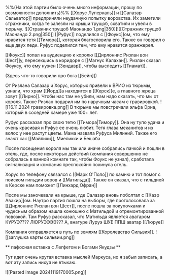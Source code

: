 %%(На этой партии было очень много информации, прошу по возможности дополнить)%%
[[Хорус Луперкаль]] и [[Салазар Сальватор]] предприняли неудачную попытку воровства. Их заметили стражники, когда те залезли на крыши трущоб, схватили и увели в тюрьму.
![[Стражник трущоб Маонандо 1.png|350]]![[Стражник трущоб Маонандо 2.png|350]]
[[Руфус]] поделился с [[Фоукс]]ом, что ему нравится тетя [[Тимора]], которая благословила его. Также он говорил о еще двух леди. 
Руфус поделился тем, что ему нравится оранжерея.

[[Фоукс]] попал на аудиенцию к королю [[Дирлоннис Ризлан вон Шест]]у, пересекшись в коридоре с [[Магнус Калахан]]. Ризлан сказал Фоуксу, что ему нужен [[Зендавр]], чтобы выследить [[Тиамат]].

(Здесь что-то говорили про бога [[Бейн]])

От Ризлана Салазар и Хорус, которых привели к ВРИО из тюрьмы, узнали, что храм [[Йорд]]а находится в [[Керск]]е, а главного жреца зовут [[Лирно]]. Чтобы нас там не убили, нам надо сказать, что мы от короля. Также Ризлан подарил им по наручным часам с гравировкой.
![[16.11.2024 гравировка.png]]
В тюрьме мы повстречали эльфа Эрна, который в соседней камере уже 100+ лет.

Руфус рассказал про свою тетю [[Тимора|Тимору]]. Она ну тупо удача и очень красивая и Руфус ее очень любит. Тетя глава меканитов и из волос у нее растут цветы.
Мама назвала Руфуса Милиний. Также его знают как [[Майлики]], Миеликки и Бешаба

После посещения короля мы так или иначе собрались пачкой и пошли в отель, где, после некоторых действий (компания совершенно не собралась в ванной комнате так, чтобы Фоукс не узнал), сработала сигнализация и компания преспокойно покинула отель.

Хорус по телефону связался с [[Марк О'Поло]] по камню и тот помог с поиском гильдии воров и [[Матильда]]. Также он сказал, что с гильдией в Керске нам поможет [[Линхард Офран]]

После мы заночевали на крыше, где Салазар вновь поболтал с [[Каэр Авакир]]ом. Наутро партия пошла на выборы, где проголосовала за [[Дирлоннис Ризлан вон Шест]], после пошла за покупочками и чудесным образом нашла конюшню с Матильдой и отремонтированной повозкой. Там Руфус рассказал, что Матильда является аватаром КУРУЭ???? ЛЮРУЭЭЭЭ??? А, внатуре Луруэ ШУЕ ППШ 
аватар [[Люруе]]


Компания отправляется в путь по землям [[Королевство Сильвия]].
![[заглушка карты сильвии.png]]

** пафосная вставка с Легфетом и  Богами Якудзы **

Тут идет очень крутая вставка мыслей Маркуса, но я забыл записать, а вот эту запись нихуя не втыкаю.

![[Pasted image 20241119170005.png]]